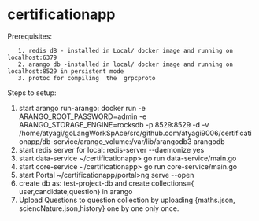 # certificationapp

Prerequisites:

       1. redis dB - installed in Local/ docker image and running on localhost:6379
       2. arango db -installed in local/ docker image and running on localhost:8529 in persistent mode
       3. protoc for compiling  the  grpcproto

Steps to setup: 
1. start arango
    run-arango:
    docker run -e ARANGO_ROOT_PASSWORD=admin -e ARANGO_STORAGE_ENGINE=rocksdb -p 8529:8529 -d  -v  /home/atyagi/goLangWorkSpAce/src/github.com/atyagi9006/certificationapp/db-service/arango_volume:/var/lib/arangodb3 arangodb
2. start redis server
        for local: redis-server --daemonize yes
3. start data-service
        ~/certificationapp> go run data-service/main.go
4. start core-service
        ~/certificationapp> go run core-service/main.go
5. start Portal
        ~/certificationapp/portal>ng serve --open 
6. create db as: test-project-db  and create collections={ user,candidate,question} in arango 
7. Upload Questions to question collection by uploading {maths.json, sciencNature.json,history} one by one only once.
